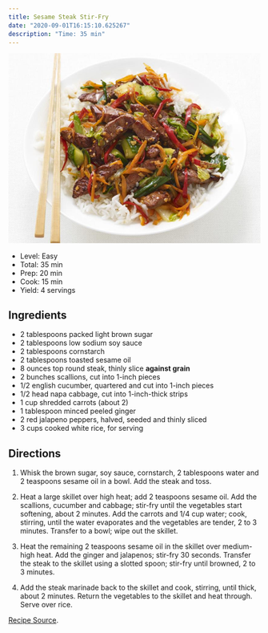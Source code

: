 ```yaml
---
title: Sesame Steak Stir-Fry
date: "2020-09-01T16:15:10.625267"
description: "Time: 35 min"
---
```


![Sesame Steak](./sesame-steak-stirfry.jpg)


- Level: Easy
- Total: 35 min
- Prep: 20 min
- Cook: 15 min
- Yield: 4 servings

## Ingredients

* 2 tablespoons packed light brown sugar
* 2 tablespoons low sodium soy sauce
* 2 tablespoons cornstarch
* 2 tablespoons toasted sesame oil
* 8 ounces top round steak, thinly slice __against grain__
* 2 bunches scallions, cut into 1-inch pieces
* 1/2 english cucumber, quartered and cut into 1-inch pieces
* 1/2 head napa cabbage, cut into 1-inch-thick strips
* 1 cup shredded carrots (about 2)
* 1 tablespoon minced peeled ginger
* 2 red jalapeno peppers, halved, seeded and thinly sliced
* 3 cups cooked white rice, for serving

## Directions

1. Whisk the brown sugar, soy sauce, cornstarch, 2 tablespoons water and 2
teaspoons sesame oil in a bowl. Add the steak and toss.

2. Heat a large skillet over high heat; add 2 teaspoons sesame oil. Add the
scallions, cucumber and cabbage; stir-fry
until the vegetables start softening, about 2 minutes. Add the carrots and 1/4 cup water; cook, stirring, until the water evaporates and the vegetables are tender, 2 to 3 minutes. Transfer to a bowl; wipe out the skillet.

3. Heat the remaining 2 teaspoons sesame oil in the skillet over medium-high heat. Add the ginger and jalapenos; stir-fry 30 seconds. Transfer the steak to the skillet
using a slotted spoon; stir-fry until browned, 2 to 3 minutes.

4. Add the steak marinade back to the skillet and cook, stirring, until thick, about 2 minutes. Return the vegetables to the skillet and heat through. Serve over rice.

[Recipe Source](https://foodnetwork.com/recipes/food-network-kitchen/sesame-steak-stir-fry-3363229).
